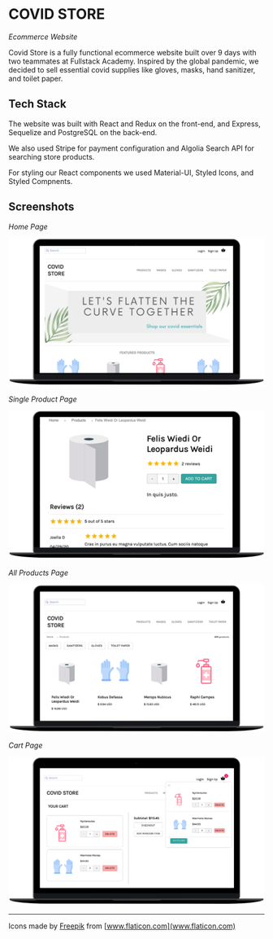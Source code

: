 # COVID STORE

_Ecommerce Website_

Covid Store is a fully functional ecommerce website built over 9 days with two teammates at Fullstack Academy. Inspired by the global pandemic, we decided to sell essential covid supplies like gloves, masks, hand sanitizer, and toilet paper.

## Tech Stack

The website was built with React and Redux on the front-end, and Express, Sequelize and PostgreSQL on the back-end.

We also used Stripe for payment configuration and Algolia Search API for searching store products.

For styling our React components we used Material-UI, Styled Icons, and Styled Compnents.

## Screenshots

_Home Page_

![Home Page](/public/screenshots/home.png)

_Single Product Page_

![Single Product Page](/public/screenshots/product.png)

_All Products Page_

![All Products Page](/public/screenshots/products.png)

_Cart Page_

![Cart Page](/public/screenshots/cart.png)

---

Icons made by [Freepik](https://www.flaticon.com/authors/freepik) from [www.flaticon.com](www.flaticon.com)
